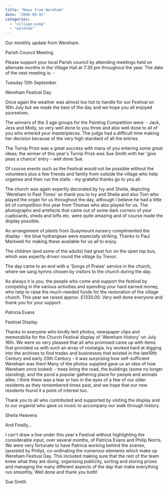 ```yaml
---
title: "News from Wereham"
date: "2006-09-01"
categories: 
  - "village-pump"
  - "wereham"
---
```


Our monthly update from Wereham.

Parish Council Meeting

Please support your local Parish council by attending meetings held on alternate months in the Village Hall at 7:30 pm throughout the year. The date of the next meeting is: -

Tuesday 12th September

Wereham Festival Day

Once again the weather was almost too hot to handle for our Festival on 16th July but we made the best of the day and we hope you all enjoyed yourselves.

The winners of the 3 age groups for the Painting Competition were: - Jack, Jess and Molly, so very well done to you three and also well done to all of you who entered your masterpieces. The judge had a difficult time making her decision because of the very high standard of all the entries.

The Turnip Prize was a great success with many of you entering some great ideas; the winner of this year's Turnip Prize was Sue Smith with her 'give peas a chance' entry - well done Sue.

Of course events such as the Festival would not be possible without the volunteers plus a few friends and family from outside the village who help organise and then run the stalls - my grateful thanks go to you all.

The church was again expertly decorated by Ivy and Sheila, depicting 'Wereham in Past Times' so thank you to Ivy and Sheila and also Tom who played the organ for us throughout the day, although I believe he had a little bit of competition this year from Thomas who also played for us. The photographs and artefacts that came out of some dark corners of your cupboards, sheds and lofts etc. were quite amazing and of course made the display possible.

An arrangement of plants from Quaymount nursery complimented the display - the blue hydrangeas were especially striking. Thanks to Paul Markwell for making these available for us all to enjoy.

The children (and some of the adults) had great fun on the open top bus, which was expertly driven round the village by Trevor.

The day came to an end with a 'Songs of Praise' service in the church, where we sang hymns chosen by visitors to the church during the day.

As always it is you, the people who come and support the festival by competing in the various activities and spending your hard earned money, who help to raise the much-needed funds for the restoration of the village church. This year we raised approx. £1330.00. Very well done everyone and thank you for your support.

Patricia Evans

Festival Display

Thanks to everyone who kindly lent photos, newspaper clips and memorabilia for the Church Festival display of 'Wereham History' on July 16th. We were so very pleased that all who promised came up with items that provided us with such an array of nostalgia. Ivy worked hard at digging into the archives to find trades and businesses that existed in the late19th Century and early 20th Century - it was surprising how self-sufficient Wereham was then! Many of the photos supplied gave us an idea of how Wereham once looked: - trees lining the road, the buildings (some no longer standing), and the pond a popular gathering place for people and animals alike. I think there was a tear or two in the eyes of a few of our older residents as they remembered times past, and we hope that our new residents found it a point of interest too.

Thank you to all who contributed and supported by visiting the display and to our organist who gave us music to accompany our walk through history.

Sheila Heavens

And Finally...

I can't draw a line under this year's Festival without highlighting the considerable input, over several months, of Patricia Evans and Philip Norris. We were very fortunate to have Patricia working behind the scenes, (assisted by Philip), co-ordinating the numerous elements which make up Wereham Festival Day. This included making sure that the rest of the team knew what they are doing, organising publicity, sorting and storing prizes and managing the many different aspects of the day that make everything run smoothly. Well done and thank you both!

Sue Smith
